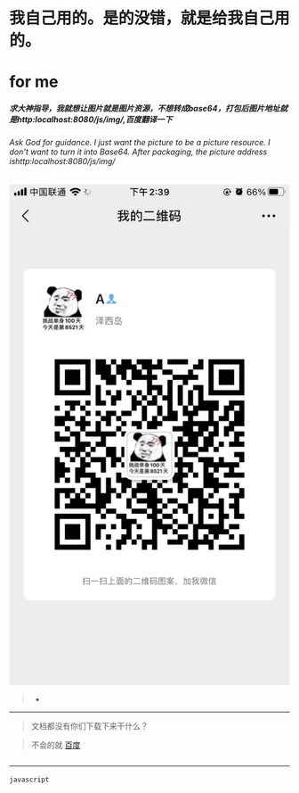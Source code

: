 # 我自己用的。是的没错，就是给我自己用的。
# for me

##### 求大神指导，我就想让图片就是图片资源，不想转成base64，打包后图片地址就是http:localhost:8080/js/img/,百度翻译一下
###### Ask God for guidance. I just want the picture to be a picture resource. I don't want to turn it into Base64. After packaging, the picture address ishttp:localhost:8080/js/img/

![](call.jpg)

> - 



----
> 文档都没有你们下载下来干什么？

> 不会的就 [百度](https://www.baidu.com)
```javascript

```
---- 
`javascript`